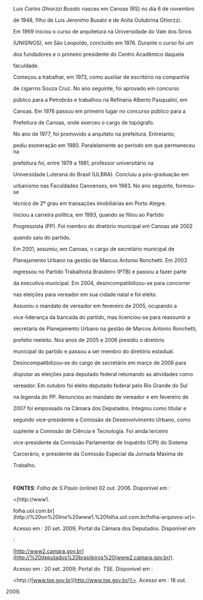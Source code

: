 

 



*Luis Carlos Ghiorzzi Busato* nasceu em Canoas (RS) no dia 6 de novembro

de 1948, filho de Luis Jeronimo Busato e de Anita Outubrina Ghiorzzi.



Em 1969 iniciou o curso de arquitetura na Universidade do Vale dos Sinos

(UNISINOS), em São Leopoldo, concluído em 1976. Durante o curso foi um

dos fundadores e o primeiro presidente do Centro Acadêmico daquela

faculdade.



Começou a trabalhar, em 1973, como auxiliar de escritório na companhia

de cigarros Souza Cruz. No ano seguinte, foi aprovado em concurso

público para a Petrobrás e trabalhou na Refinaria Alberto Pasqualini, em

Canoas. Em 1976 passou em primeiro lugar no concurso público para a

Prefeitura de Canoas, onde exerceu o cargo de topógrafo.



No ano de 1977, foi promovido a arquiteto na prefeitura. Entretanto,

pediu exoneração em 1980. Paralelamente ao período em que permaneceu na

prefeitura foi, entre 1979 a 1981, professor universitário na

Universidade Luterana do Brasil (ULBRA). Concluiu a pós-graduação em

urbanismo nas Faculdades Canoenses, em 1983. No ano seguinte, formou-se

técnico de 2º grau em transações imobiliárias em Porto Alegre.



Iniciou a carreira política, em 1993, quando se filiou ao Partido

Progressista (PP). Foi membro do diretório municipal em Canoas até 2002

quando saiu do partido.



Em 2001, assumiu, em Canoas, o cargo de secretário municipal de

Planejamento Urbano na gestão de Marcos Antonio Ronchetti. Em 2003

ingressou no Partido Trabalhista Brasileiro (PTB) e passou a fazer parte

da executiva municipal. Em 2004, desincompatibilizou-se para concorrer

nas eleições para vereador em sua cidade natal e foi eleito.



Assumiu o mandato de vereador em fevereiro de 2005, ocupando a

vice-liderança da bancada do partido, mas licenciou-se para reassumir a

secretaria de Planejamento Urbano na gestão de Marcos Antonio Ronchetti,

prefeito reeleito. Nos anos de 2005 e 2006 presidiu o diretório

municipal do partido e passou a ser membro do diretório estadual.

Desincompatibilizou-se do cargo de secretário em março de 2006 para

disputar as eleições para deputado federal retomando as atividades como

vereador. Em outubro foi eleito deputado federal pelo Rio Grande do Sul

na legenda do PP. Renunciou ao mandato de vereador e em fevereiro de

2007 foi empossado na Câmara dos Deputados. Integrou como titular e

segundo vice-presidente a Comissão de Desenvolvimento Urbano, como

suplente a Comissão de Ciência e Tecnologia. Foi ainda terceiro

vice-presidente da Comissão Parlamentar de Inquérito (CPI) do Sistema

Carcerário, e presidente da Comissão Especial da Jornada Máxima de

Trabalho.



 



**FONTES**: *Folha de S.Paulo* (online) 02 out. 2006. Disponível em :

\<[http://www1.

folha.uol.com.br](http://%20on%20line%20www1.%20folha.uol.com.br/folha-arquivos-ur)\>.

Acesso em : 20 set. 2009; Portal da Câmara dos Deputados. Disponível em

:

[http://www2.camara.gov.br](http://%20deputados%20brasileiros%20(www2.camara.gov.br/).

Acesso em : 20 set. 2009; Portal do  TSE. Disponível em :

\<http://[www.tse.gov.br](http://www.tse.gov.br/)\>. Acesso em : 18 out.

2009.



 



 



 



 



 



 

